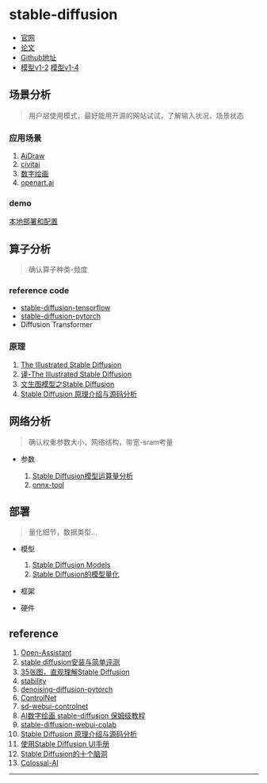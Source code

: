 # stable-diffusion

- [官网](https://ommer-lab.com/research/latent-diffusion-models)
- [论文](https://arxiv.org/abs/2112.10752)
- [Github地址](https://github.com/CompVis/stable-diffusion)
- [模型v1-2](https://huggingface.co/CompVis/stable-diffusion-v1-2)
  [模型v1-4](https://huggingface.co/CompVis/stable-diffusion-v1-4/tree/main/safety_checker)

## 场景分析

> 用户层使用模式，最好能用开源的网站试试，了解输入状况，场景状态

### 应用场景

1. [AiDraw](https://stable-diffusion-book.vercel.app/)
1. [civitai](https://civitai.com/images)
1. [数字绘画](https://github.com/hua1995116/awesome-ai-painting)
1. [openart.ai](https://openart.ai/)

### demo

[本地部署和配置](https://github.com/AUTOMATIC1111/stable-diffusion-webui)

## 算子分析

> 确认算子种类-频度

### reference code

- [stable-diffusion-tensorflow](https://github.com/divamgupta/stable-diffusion-tensorflow)
- [stable-diffusion-pytorch](https://github.com/kjsman/stable-diffusion-pytorch)
- Diffusion Transformer

### 原理 

1. [The Illustrated Stable Diffusion](https://jalammar.github.io/illustrated-stable-diffusion/)
1. [译-The Illustrated Stable Diffusion](https://zhuanlan.zhihu.com/p/593993017)
1. [文生图模型之Stable Diffusion](https://zhuanlan.zhihu.com/p/617134893)
1. [Stable Diffusion 原理介绍与源码分析](https://zhuanlan.zhihu.com/p/613337342)

## 网络分析

> 确认权重参数大小，网络结构，带宽-sram考量

- 参数

  1. [Stable Diffusion模型运算量分析](https://blog.csdn.net/luoyu510183/article/details/127695184)
  1. [onnx-tool](https://github.com/ThanatosShinji/onnx-tool)

## 部署

> 量化细节，数据类型...

- 模型

  1. [Stable Diffusion Models](https://cyberes.github.io/stable-diffusion-models)
  1. [Stable Diffusion的模型量化](https://zhuanlan.zhihu.com/p/571964820)

- 框架
- 硬件

## reference

1. [Open-Assistant](https://github.com/LAION-AI/Open-Assistant)
1. [stable diffusion安装与简单评测](https://zhuanlan.zhihu.com/p/563731965)
1. [35张图，直观理解Stable Diffusion](https://zhuanlan.zhihu.com/p/598999843)
1. [stability](https://stability.ai/)
1. [denoising-diffusion-pytorch](https://github.com/lucidrains/denoising-diffusion-pytorch)
1. [ControlNet](https://github.com/lllyasviel/ControlNet)
1. [sd-webui-controlnet](https://github.com/Mikubill/sd-webui-controlnet)
1. [AI数字绘画 stable-diffusion 保姆级教程](https://zhuanlan.zhihu.com/p/560226367)
1. [stable-diffusion-webui-colab](https://github.com/camenduru/stable-diffusion-webui-colab)
1. [Stable Diffusion 原理介绍与源码分析](https://blog.csdn.net/Eric_1993/article/details/129393890)
1. [使用Stable Diffusion UI手册](https://zhuanlan.zhihu.com/p/570954565)
1. [Stable Diffusion的十个脑洞](https://zhuanlan.zhihu.com/p/571808038)
1. [Colossal-AI](https://github.com/hpcaitech/ColossalAI)

--------------------------------------------------------------------------------------------------------------------
